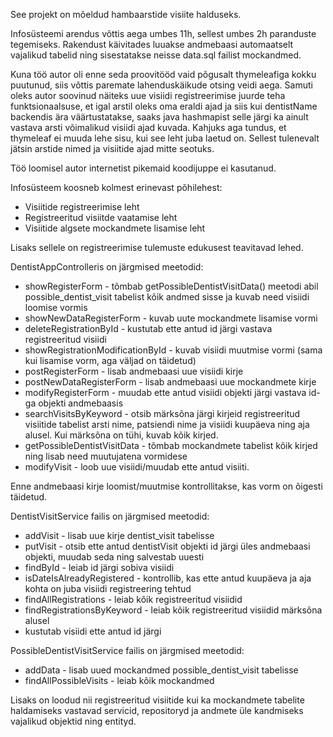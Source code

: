See projekt on mõeldud hambaarstide visiite halduseks.

Infosüsteemi arendus võttis aega umbes 11h, sellest umbes 2h paranduste tegemiseks.
Rakendust käivitades luuakse andmebaasi automaatselt vajalikud tabelid ning sisestatakse neisse data.sql failist  mockandmed.

Kuna töö autor oli enne seda proovitööd vaid põgusalt thymeleafiga kokku puutunud, siis võttis paremate lahenduskäikude otsing veidi aega.
Samuti oleks autor soovinud näiteks uue visiidi registreerimise juurde teha funktsionaalsuse, et igal arstil oleks oma eraldi ajad ja siis kui dentistName backendis ära väärtustatakse, saaks java hashmapist selle järgi ka ainult vastava arsti võimalikud visiidi ajad kuvada. Kahjuks aga tundus, et thymeleaf ei muuda lehe sisu, kui see leht juba laetud on.
Sellest tulenevalt jätsin arstide nimed ja visiitide ajad mitte seotuks.

Töö loomisel autor internetist pikemaid koodijuppe ei kasutanud.

Infosüsteem koosneb kolmest erinevast põhilehest:

 - Visiitide registreerimise leht
 - Registreeritud visiitde vaatamise leht
 - Visiitide algsete mockandmete lisamise leht
 
Lisaks sellele on registreerimise tulemuste edukusest teavitavad lehed.

DentistAppControlleris on järgmised meetodid:

 - showRegisterForm - tõmbab getPossibleDentistVisitData() meetodi abil possible_dentist_visit tabelist kõik andmed sisse ja kuvab need visiidi loomise vormis
 - showNewDataRegisterForm - kuvab uute mockandmete lisamise vormi
 - deleteRegistrationById - kustutab ette antud id järgi vastava registreeritud visiidi
 - showRegistrationModificationById - kuvab visiidi muutmise vormi (sama kui lisamise vorm, aga väljad on täidetud)
 - postRegisterForm - lisab andmebaasi uue visiidi kirje
 - postNewDataRegisterForm - lisab andmebaasi uue mockandmete kirje
 - modifyRegisterForm - muudab ette antud visiidi objekti järgi vastava id-ga objekti andmebaasis
 - searchVisitsByKeyword - otsib märksõna järgi kirjeid registreeritud visiitide tabelist arsti nime, patsiendi nime ja visiidi kuupäeva ning aja alusel. Kui märksõna on tühi, kuvab kõik kirjed.
 - getPossibleDentistVisitData - tõmbab mockandmete tabelist kõik kirjed ning lisab need muutujatena vormidese
 - modifyVisit - loob uue visiidi/muudab ette antud visiiti.
 
Enne andmebaasi kirje loomist/muutmise kontrollitakse, kas vorm on õigesti täidetud.

DentistVisitService failis on järgmised meetodid:
 - addVisit - lisab uue kirje dentist_visit tabelisse
 - putVisit - otsib ette antud dentistVisit objekti id järgi üles andmebaasi objekti, muudab seda ning salvestab uuesti
 - findById - leiab id järgi sobiva visiidi
 - isDateIsAlreadyRegistered - kontrollib, kas ette antud kuupäeva ja aja kohta on juba visiidi registreering tehtud
 - findAllRegistrations - leiab kõik registreeritud visiidid
 - findRegistrationsByKeyword - leiab kõik registreeritud visiidid märksõna alusel
 - kustutab visiidi ette antud id järgi
 
 
PossibleDentistVisitService failis on järgmised meetodid:
 - addData - lisab uued mockandmed possible_dentist_visit tabelisse
 - findAllPossibleVisits - leiab kõik mockandmed

Lisaks on loodud nii registreeritud visiitide kui ka mockandmete tabelite haldamiseks vastavad servicid, repositoryd ja andmete üle kandmiseks vajalikud objektid ning entityd.
